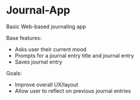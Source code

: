 # Journal-App
 Basic Web-based journaling app
 
 Base features:
 - Asks user their current mood
 - Prompts for a journal entry title and journal entry
 - Saves journal entry


Goals:
- Improve overall UX/layout
- Allow user to reflect on previous journal entries

